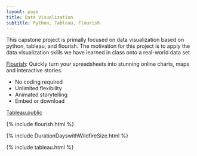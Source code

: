 ```yaml
---
layout: page
title: Data Visualization 
subtitle: Python, Tableau, Flourish
---
```


<div class="main-explain-area jumbotron">
  <p>This capstone project is primally focused on data visualization based on python, tableau, and flourish. The motivation for this project is to apply the data visualization skills we have learned in class onto a real-world data set. </p>
</div>

[Flourish](https://flourish.studio): Quickly turn your spreadsheets into stunning online charts, maps and interactive stories.
  - No coding required
  - Unlimited flexibility
  - Animated storytelling
  - Embed or download
 
 [Tableau.public](https://public.tableau.com/profile/jiajun.wu#!/)

{% include flourish.html %}

{% include DurationDayswithWildfireSize.html %}

{% include tableau.html %}
